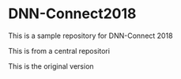 # DNN-Connect2018
This is a sample repository for DNN-Connect 2018

This is from a central repositori

This is the original version
